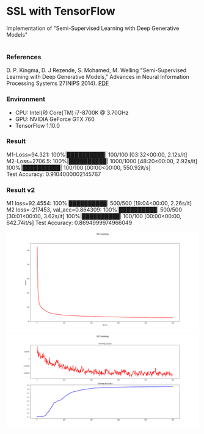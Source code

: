 # SSL with TensorFlow
Implementation of "Semi-Supervised Learning with Deep Generative Models"
<br>
<br>

### References
D. P. Kingma, D. J Rezende, S. Mohamed, M. Welling 
"Semi-Supervised Learning with Deep Generative Models," 
Advances in Neural Information Processing Systems 27(NIPS 2014). 
[PDF](https://papers.nips.cc/paper/5352-semi-supervised-learning-with-deep-generative-models.pdf)

### Environment
- CPU: Intel(R) Core(TM) i7-8700K @ 3.70GHz
- GPU: NVIDIA GeForce GTX 760
- TensorFlow 1.10.0

### Result
M1-Loss=94.321: 100%|██████████| 100/100 [03:32<00:00,  2.12s/it] <br>
M2-Loss=2706.5: 100%|██████████| 1000/1000 [48:20<00:00,  2.92s/it] <br>
100%|██████████| 100/100 [00:00<00:00, 550.92it/s] <br>
Test Accuracy:  0.9104000002145767 <br>

### Result v2
M1 loss=92.4554: 100%|██████████| 500/500 [19:04<00:00,  2.26s/it]
M2 loss=-217453, val_acc=0.864309: 100%|██████████| 500/500 [30:01<00:00,  3.62s/it] 
100%|██████████| 100/100 [00:00<00:00, 642.74it/s]
Test Accuracy:  0.8694999974966049

![M1 model](https://github.com/DonggeunKwon/ssl-2014/blob/master/img/Figure_1.png)
![M2 model](https://github.com/DonggeunKwon/ssl-2014/blob/master/img/Figure_2.png)
